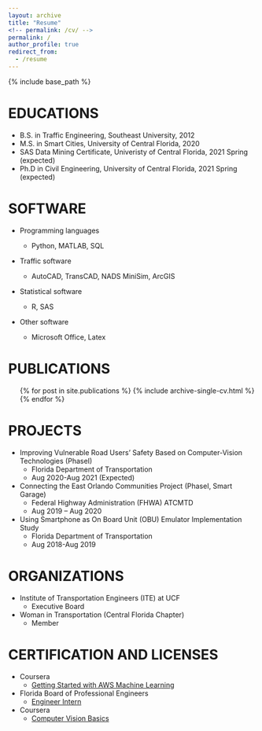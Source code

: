 ```yaml
---
layout: archive
title: "Resume"
<!-- permalink: /cv/ -->
permalink: /
author_profile: true
redirect_from:
  - /resume
---
```


{% include base_path %}

EDUCATIONS
======
* B.S. in Traffic Engineering, Southeast University, 2012
* M.S. in Smart Cities, University of Central Florida, 2020
* SAS Data Mining Certificate, Univeristy of Central Florida, 2021 Spring (expected)
* Ph.D in Civil Engineering, University of Central Florida, 2021 Spring (expected)

SOFTWARE
======
* Programming languages
  * Python, MATLAB, SQL
  
* Traffic software
  * AutoCAD, TransCAD, NADS MiniSim, ArcGIS
* Statistical software 
  * R, SAS
* Other software 
  * Microsoft Office, Latex



PUBLICATIONS
======
  <ul>{% for post in site.publications %}
    {% include archive-single-cv.html %}
  {% endfor %}</ul>
  
PROJECTS
======
* Improving Vulnerable Road Users’ Safety Based on Computer-Vision Technologies (PhaseⅠ) 
  * Florida Department of Transportation 
  * Aug 2020-Aug 2021 (Expected)
* Connecting the East Orlando Communities Project (PhaseⅠ, Smart Garage) 
  * Federal Highway Administration (FHWA) ATCMTD 
  * Aug 2019 – Aug 2020 
* Using Smartphone as On Board Unit (OBU) Emulator Implementation Study 
  * Florida Department of Transportation 
  * Aug 2018-Aug 2019

ORGANIZATIONS
======
* Institute of Transportation Engineers (ITE) at UCF 
  * Executive Board  
* Woman in Transportation (Central Florida Chapter) 
  * Member 
  

CERTIFICATION AND LICENSES 
======
* Coursera
  * [Getting Started with AWS Machine Learning](https://www.coursera.org/account/accomplishments/certificate/V9SA78DBNJ29)
* Florida Board of Professional Engineers 
  * [Engineer Intern](https://account.ncees.org/rn/2057425-1334109-c629ac6) 
* Coursera
  * [Computer Vision Basics](https://www.coursera.org/account/accomplishments/certificate/9QUHWSP55J23)